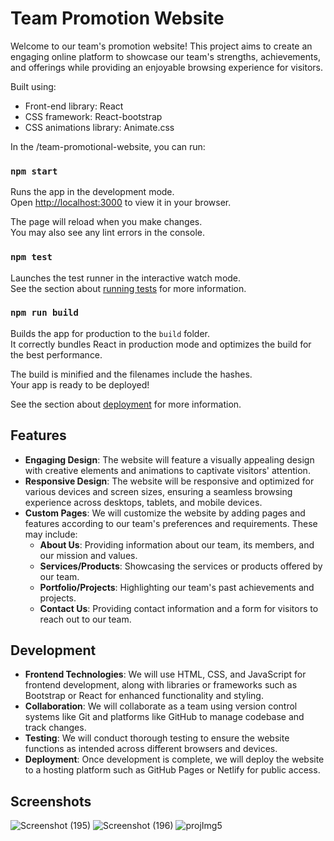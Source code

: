 # Team Promotion Website

Welcome to our team's promotion website! This project aims to create an engaging online platform to showcase our team's strengths, achievements, and offerings while providing an enjoyable browsing experience for visitors.

Built using:

- Front-end library: React
- CSS framework: React-bootstrap
- CSS animations library: Animate.css

In the /team-promotional-website, you can run:

### `npm start`

Runs the app in the development mode.\
Open [http://localhost:3000](http://localhost:3000) to view it in your browser.

The page will reload when you make changes.\
You may also see any lint errors in the console.

### `npm test`

Launches the test runner in the interactive watch mode.\
See the section about [running tests](https://facebook.github.io/create-react-app/docs/running-tests) for more information.

### `npm run build`

Builds the app for production to the `build` folder.\
It correctly bundles React in production mode and optimizes the build for the best performance.

The build is minified and the filenames include the hashes.\
Your app is ready to be deployed!

See the section about [deployment](https://facebook.github.io/create-react-app/docs/deployment) for more information.



## Features

- **Engaging Design**: The website will feature a visually appealing design with creative elements and animations to captivate visitors' attention.
- **Responsive Design**: The website will be responsive and optimized for various devices and screen sizes, ensuring a seamless browsing experience across desktops, tablets, and mobile devices.
- **Custom Pages**: We will customize the website by adding pages and features according to our team's preferences and requirements. These may include:
  - **About Us**: Providing information about our team, its members, and our mission and values.
  - **Services/Products**: Showcasing the services or products offered by our team.
  - **Portfolio/Projects**: Highlighting our team's past achievements and projects.
  - **Contact Us**: Providing contact information and a form for visitors to reach out to our team.

## Development

- **Frontend Technologies**: We will use HTML, CSS, and JavaScript for frontend development, along with libraries or frameworks such as Bootstrap or React for enhanced functionality and styling.
- **Collaboration**: We will collaborate as a team using version control systems like Git and platforms like GitHub to manage codebase and track changes.
- **Testing**: We will conduct thorough testing to ensure the website functions as intended across different browsers and devices.
- **Deployment**: Once development is complete, we will deploy the website to a hosting platform such as GitHub Pages or Netlify for public access.

## Screenshots
![Screenshot (195)](https://github.com/Its-Devendra/OH24-Web/assets/117556245/8005dca8-4db3-4669-b3be-f8eab9731496)
![Screenshot (196)](https://github.com/Its-Devendra/OH24-Web/assets/117556245/91526dfa-a336-42fc-914e-2e4f62e790eb)
![projImg5](https://github.com/Its-Devendra/OH24-Web/assets/117556245/6dca6bdb-dfcb-4a1d-a458-c1f5b823d64a)
